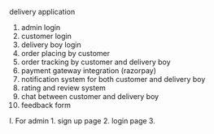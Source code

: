 delivery application

1. admin login
2. customer login
3. delivery boy login
4. order placing by customer
5. order tracking by customer and delivery boy
6. payment gateway integration (razorpay)
7. notification system for both customer and delivery boy
8. rating and review system
9. chat between customer and delivery boy
10. feedback form

I. For admin
    1. sign up page
    2. login page 
    3. 